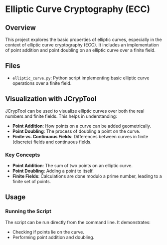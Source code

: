 # Elliptic Curve Cryptography (ECC)

## Overview
This project explores the basic properties of elliptic curves, especially in the context of elliptic curve cryptography (ECC). It includes an implementation of point addition and point doubling on an elliptic curve over a finite field.

## Files
- `elliptic_curve.py`: Python script implementing basic elliptic curve operations over a finite field.

## Visualization with JCrypTool
JCrypTool can be used to visualize elliptic curves over both the real numbers and finite fields. This helps in understanding:
- **Point Addition**: How points on a curve can be added geometrically.
- **Point Doubling**: The process of doubling a point on the curve.
- **Finite vs. Continuous Fields**: Differences between curves in finite (discrete) fields and continuous fields.

### Key Concepts
- **Point Addition**: The sum of two points on an elliptic curve.
- **Point Doubling**: Adding a point to itself.
- **Finite Fields**: Calculations are done modulo a prime number, leading to a finite set of points.

## Usage
### Running the Script
The script can be run directly from the command line. It demonstrates:
- Checking if points lie on the curve.
- Performing point addition and doubling.


